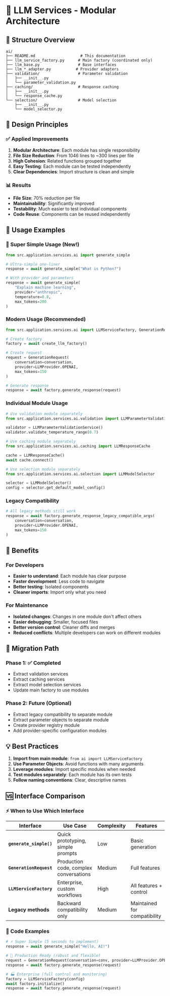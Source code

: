 # 🚀 LLM Services - Modular Architecture

## 📁 Structure Overview

```
ai/
├── README.md                    # This documentation
├── llm_service_factory.py      # Main factory (coordinated only)
├── llm_base.py                 # Base interfaces
├── llm_*_adapter.py           # Provider adapters
├── validation/                 # Parameter validation
│   ├── __init__.py
│   └── parameter_validation.py
├── caching/                    # Response caching
│   ├── __init__.py
│   └── response_cache.py
└── selection/                  # Model selection
    ├── __init__.py
    └── model_selector.py
```

## 🎯 Design Principles

### ✅ Applied Improvements
1. **Modular Architecture**: Each module has single responsibility
2. **File Size Reduction**: From 1046 lines to ~300 lines per file
3. **High Cohesion**: Related functions grouped together
4. **Easy Testing**: Each module can be tested independently
5. **Clear Dependencies**: Import structure is clean and simple

### 📊 Results
- **File Size**: 70% reduction per file
- **Maintainability**: Significantly improved
- **Testability**: Much easier to test individual components
- **Code Reuse**: Components can be reused independently

## 🔧 Usage Examples

### 🚀 Super Simple Usage (New!)
```python
from src.application.services.ai import generate_simple

# Ultra-simple one-liner
response = await generate_simple("What is Python?")

# With provider and parameters
response = await generate_simple(
    "Explain machine learning", 
    provider="anthropic",
    temperature=0.8,
    max_tokens=200
)
```

### Modern Usage (Recommended)
```python
from src.application.services.ai import LLMServiceFactory, GenerationRequest

# Create factory
factory = await create_llm_factory()

# Create request
request = GenerationRequest(
    conversation=conversation,
    provider=LLMProvider.OPENAI,
    max_tokens=150
)

# Generate response
response = await factory.generate_response(request)
```

### Individual Module Usage
```python
# Use validation module separately
from src.application.services.ai.validation import LLMParameterValidationService

validator = LLMParameterValidationService()
validator.validate_temperature_range(0.7)

# Use caching module separately
from src.application.services.ai.caching import LLMResponseCache

cache = LLMResponseCache()
await cache.connect()

# Use selection module separately
from src.application.services.ai.selection import LLMModelSelector

selector = LLMModelSelector()
config = selector.get_default_model_config()
```

### Legacy Compatibility
```python
# All legacy methods still work
response = await factory.generate_response_legacy_compatible_args(
    conversation=conversation,
    provider=LLMProvider.OPENAI,
    max_tokens=150
)
```

## 🧪 Benefits

### For Developers
- **Easier to understand**: Each module has clear purpose
- **Faster development**: Less code to navigate
- **Better testing**: Isolated components
- **Cleaner imports**: Import only what you need

### For Maintenance
- **Isolated changes**: Changes in one module don't affect others
- **Easier debugging**: Smaller, focused files
- **Better version control**: Cleaner diffs and merges
- **Reduced conflicts**: Multiple developers can work on different modules

## 🔄 Migration Path

### Phase 1: ✅ Completed
- Extract validation services
- Extract caching services  
- Extract model selection services
- Update main factory to use modules

### Phase 2: Future (Optional)
- Extract legacy compatibility to separate module
- Extract parameter objects to separate module
- Create provider registry module
- Add provider-specific configuration modules

## 💡 Best Practices

1. **Import from main module**: `from ai import LLMServiceFactory`
2. **Use Parameter Objects**: Avoid functions with many arguments
3. **Leverage modules**: Import specific modules when needed
4. **Test modules separately**: Each module has its own tests
5. **Follow naming conventions**: Clear, descriptive names

## 🆚 Interface Comparison

### ⚡ When to Use Which Interface

| Interface | Use Case | Complexity | Features |
|-----------|----------|------------|----------|
| **`generate_simple()`** | Quick prototyping, simple prompts | Low | Basic generation |
| **`GenerationRequest`** | Production code, complex conversations | Medium | Full features |
| **`LLMServiceFactory`** | Enterprise, custom workflows | High | All features + control |
| **Legacy methods** | Backward compatibility only | Medium | Maintained for compatibility |

### 📝 Code Examples

```python
# ⚡ Super Simple (5 seconds to implement)
response = await generate_simple("Hello, AI!")

# 🎯 Production Ready (robust and flexible)
request = GenerationRequest(conversation=conv, provider=LLMProvider.OPENAI)
response = await factory.generate_response(request)

# 🏭 Enterprise (full control and monitoring)
factory = LLMServiceFactory(config)
await factory.initialize()
response = await factory.generate_response(request)
``` 